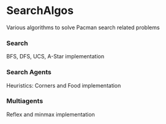 # SearchAlgos
Various algorithms to solve Pacman search related problems
### Search
BFS, DFS, UCS, A-Star implementation
### Search Agents
Heuristics: Corners and Food implementation
### Multiagents
Reflex and minmax implementation
